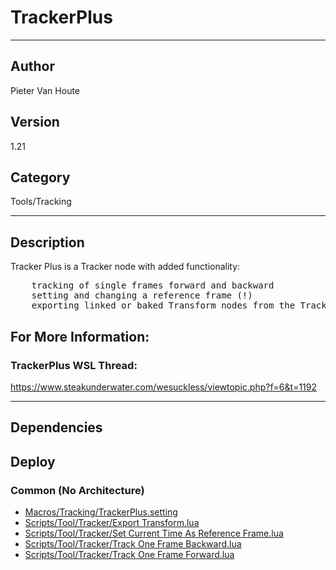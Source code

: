 # TrackerPlus
___

## Author
Pieter Van Houte

## Version
1.21

## Category
Tools/Tracking

___

## Description
<p>Tracker Plus is a Tracker node with added functionality:</p>

<pre>
	tracking of single frames forward and backward
	setting and changing a reference frame (!)
	exporting linked or baked Transform nodes from the Tracker
</pre>

<h2>For More Information:</h2>

<h3>TrackerPlus WSL Thread:</h3>
<p><a href="https://www.steakunderwater.com/wesuckless/viewtopic.php?f=6&t=1192">https://www.steakunderwater.com/wesuckless/viewtopic.php?f=6&t=1192</a></p>

___

## Dependencies

## Deploy

### Common (No Architecture)

<ul>
<li><a href="https://gitlab.com/WeSuckLess/Reactor/-/blob/master/Atoms/com.wesuckless.TrackerPlus/Macros/Tracking/TrackerPlus.setting?ref_type=heads">Macros/Tracking/TrackerPlus.setting</a></li>
<li><a href="https://gitlab.com/WeSuckLess/Reactor/-/blob/master/Atoms/com.wesuckless.TrackerPlus/Scripts/Tool/Tracker/Export Transform.lua?ref_type=heads">Scripts/Tool/Tracker/Export Transform.lua</a></li>
<li><a href="https://gitlab.com/WeSuckLess/Reactor/-/blob/master/Atoms/com.wesuckless.TrackerPlus/Scripts/Tool/Tracker/Set Current Time As Reference Frame.lua?ref_type=heads">Scripts/Tool/Tracker/Set Current Time As Reference Frame.lua</a></li>
<li><a href="https://gitlab.com/WeSuckLess/Reactor/-/blob/master/Atoms/com.wesuckless.TrackerPlus/Scripts/Tool/Tracker/Track One Frame Backward.lua?ref_type=heads">Scripts/Tool/Tracker/Track One Frame Backward.lua</a></li>
<li><a href="https://gitlab.com/WeSuckLess/Reactor/-/blob/master/Atoms/com.wesuckless.TrackerPlus/Scripts/Tool/Tracker/Track One Frame Forward.lua?ref_type=heads">Scripts/Tool/Tracker/Track One Frame Forward.lua</a></li>
</ul>
